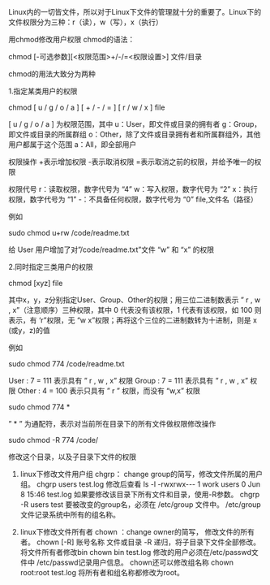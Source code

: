 Linux内的一切皆文件，所以对于Linux下文件的管理就十分的重要了。Linux下的文件权限分为三种：r（读），w（写），x（执行）

用chmod修改用户权限
chmod的语法：

chmod [-可选参数][<权限范围>+/-/=<权限设置>] 文件/目录

chmod的用法大致分为两种

1.指定某类用户的权限

chmod [ u / g / o / a ] [ + / - / = ] [ r / w / x ] file

[ u / g / o / a ] 为权限范围，其中
u：User，即文件或目录的拥有者
g：Group，即文件或目录的所属群组
o：Other，除了文件或目录拥有者和所属群组外，其他用户都属于这个范围
a：All，即全部用户

权限操作
+表示增加权限
-表示取消权限
=表示取消之前的权限，并给予唯一的权限

权限代号
r：读取权限，数字代号为 “4”
w：写入权限，数字代号为 “2”
x：执行权限，数字代号为 “1”
-：不具备任何权限，数字代号为 “0”
file,文件名（路径）

例如

sudo chmod u+rw /code/readme.txt

给 User 用户增加了对”/code/readme.txt”文件 “w” 和 “x” 的权限

2.同时指定三类用户的权限

chmod [xyz] file

其中x，y，z分别指定User、Group、Other的权限；用三位二进制数表示 ” r , w , x”（注意顺序）三种权限，其中 0 代表没有该权限，1 代表有该权限，如 100 则表示，有 ‘r”权限，无 “w x”权限；再将这个三位的二进制数转为十进制，则是 x (或y，z)的值

例如

sudo chmod 774 /code/readme.txt

User : 7 = 111 表示具有 ” r , w , x” 权限
Group : 7 = 111 表示具有 ” r , w , x” 权限
Other : 4 = 100 表示只具有 ” r ” 权限，而没有 “w,x” 权限

sudo chmod 774 *

” * ” 为通配符，表示对当前所在目录下的所有文件做权限修改操作

sudo chmod -R 774 /code/

修改这个目录，以及子目录下文件的权限


1. linux下修改文件用户组
chgrp： change group的简写，修改文件所属的用户组。
chgrp users test.log
修改后查看 ls -l
-rwxrwx--- 1 work users 0 Jun 8 15:46 test.log
如果要修改该目录下所有文件和目录，使用-R参数。
chgrp -R users test
要被改变的group名，必须在 /etc/group 文件中。 /etc/group文件记录系统中所有的组名称。

2. linux下修改文件所有者
chown ：change owner的简写， 修改文件的所有者。
chown [-R] 账号名称 文件或目录
-R 递归，将子目录下文件全部修改。
将文件所有者修改bin
chown bin test.log
修改的用户必须在/etc/passwd文件中 /etc/passwd记录用户信息。
chown还可以修改组名称
chown root:root test.log
将所有者和组名称都修改为root。
